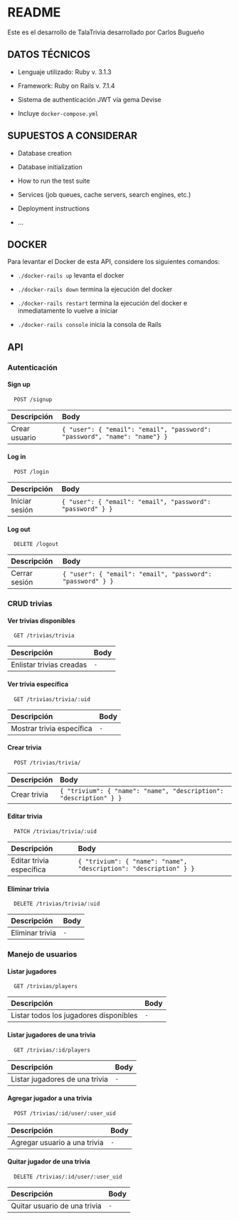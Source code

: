 # README

Este es el desarrollo de TalaTrivia desarrollado por Carlos Bugueño

## DATOS TÉCNICOS

* Lenguaje utilizado: Ruby v. 3.1.3

* Framework: Ruby on Rails v. 7.1.4

* Sistema de authenticación JWT vía gema Devise

* Incluye `docker-compose.yml`

## SUPUESTOS A CONSIDERAR

* Database creation

* Database initialization

* How to run the test suite

* Services (job queues, cache servers, search engines, etc.)

* Deployment instructions

* ...

## DOCKER

Para levantar el Docker de esta API, considere los siguientes comandos:

* `./docker-rails up` levanta el docker

* `./docker-rails down` termina la ejecución del docker

* `./docker-rails restart` termina la ejecución del docker e inmediatamente lo vuelve a iniciar

* `./docker-rails console` inicia la consola de Rails

## API

### Autenticación

#### Sign up

```http
  POST /signup
```

| Descripción | Body                |
| :-------- | :------------------------- |
| Crear usuario | `{ "user": { "email": "email", "password": "password", "name": "name"} }` |

#### Log in

```http
  POST /login
```

| Descripción | Body                |
| :-------- | :------------------------- |
| Iniciar sesión | `{ "user": { "email": "email", "password": "password" } }` |

#### Log out

```http
  DELETE /logout
```

| Descripción | Body                |
| :-------- | :------------------------- |
| Cerrar sesión | `{ "user": { "email": "email", "password": "password" } }` |


### CRUD trivias

#### Ver trivias disponibles

```http
  GET /trivias/trivia
```

| Descripción | Body                |
| :-------- | :------------------------- |
| Enlistar trivias creadas | `-` |

#### Ver trivia específica

```http
  GET /trivias/trivia/:uid
```

| Descripción | Body                |
| :-------- | :------------------------- |
| Mostrar trivia específica | `-` |

#### Crear trivia

```http
  POST /trivias/trivia/
```

| Descripción | Body                |
| :-------- | :------------------------- |
| Crear trivia | `{ "trivium": { "name": "name", "description": "description" } }` |

#### Editar trivia

```http
  PATCH /trivias/trivia/:uid
```

| Descripción | Body                |
| :-------- | :------------------------- |
| Editar trivia específica | `{ "trivium": { "name": "name", "description": "description" } }` |

#### Eliminar trivia

```http
  DELETE /trivias/trivia/:uid
```

| Descripción | Body                |
| :-------- | :------------------------- |
| Eliminar trivia | `-` |

### Manejo de usuarios

#### Listar jugadores

```http
  GET /trivias/players
```

| Descripción | Body                |
| :-------- | :------------------------- |
| Listar todos los jugadores disponibles | `-` |

#### Listar jugadores de una trivia

```http
  GET /trivias/:id/players
```

| Descripción | Body                |
| :-------- | :------------------------- |
| Listar jugadores de una trivia | `-` |

#### Agregar jugador a una trivia

```http
  POST /trivias/:id/user/:user_uid
```

| Descripción | Body                |
| :-------- | :------------------------- |
| Agregar usuario a una trivia | `-` |

#### Quitar jugador de una trivia

```http
  DELETE /trivias/:id/user/:user_uid
```

| Descripción | Body                |
| :-------- | :------------------------- |
| Quitar usuario de una trivia | `-` |

